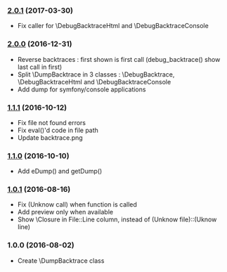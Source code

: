 ### [2.0.1](../../compare/2.0.0...2.0.1) (2017-03-30)

- Fix caller for \DebugBacktraceHtml and \DebugBacktraceConsole

### [2.0.0](../../compare/1.1.1...2.0.0) (2016-12-31)

- Reverse backtraces : first shown is first call (debug_backtrace() show last call in first)
- Split \DumpBacktrace in 3 classes : \DebugBacktrace, \DebugBacktraceHtml and \DebugBacktraceConsole
- Add dump for symfony/console applications

### [1.1.1](../../compare/1.1.0...1.1.1) (2016-10-12)

- Fix file not found errors
- Fix eval()'d code in file path
- Update backtrace.png

### [1.1.0](../../compare/1.0.1...1.1.0) (2016-10-10)

- Add eDump() and getDump()

### [1.0.1](../../compare/1.0.0...1.0.1) (2016-08-16)

- Fix (Unknow call) when function is called
- Add preview only when available
- Show \Closure in File::Line column, instead of (Unknow file)::(Uknow line)

### 1.0.0 (2016-08-02)

- Create \DumpBacktrace class
